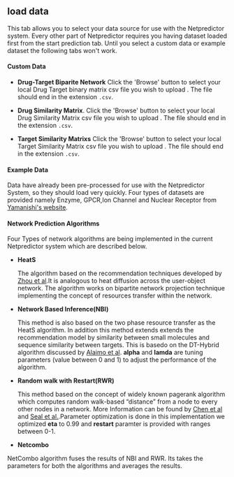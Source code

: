 ## load data

This tab allows you to select your data source for use with the Netpredictor
system.  Every other part of Netpredictor requires you having dataset loaded first
from the start prediction tab. Until you select a custom data or example dataset
the following tabs won't work.

#### Custom Data

* **Drug-Target Biparite Network**
Click the 'Browse' button to select your local Drug Target binary matrix csv file you wish to
upload .  The file should end in the extension `.csv`.

* **Drug Similarity Matrix**.
Click the 'Browse' button to select your local Drug Similarity Matrix csv file you wish to
upload .  The file should end in the extension `.csv`.

* **Target Similarity Matrixs**
Click the 'Browse' button to select your local Target Similarity Matrix csv file you wish to
upload .  The file should end in the extension `.csv`.



#### Example Data

Data have already been pre-processed for use with the Netpredictor System, so they should load very quickly. Four types of datasets are provided namely Enzyme, GPCR,Ion Channel and Nuclear Receptor from [Yamanishi's website](http://cbio.ensmp.fr/~yyamanishi/pharmaco/).

#### Network Prediction Algorithms

Four Types of network algorithms are being implemented in the current Netpredictor system which are described below.
* **HeatS**
    
    The algorithm based on the recommendation techniques developed by [Zhou et al](http://www.pnas.org/content/107/10/4511.full).It is analogous to heat diffusion across the user-object network. The algorithm works on bipartite network projection technique implementing the concept of resources transfer within the network.

* **Network Based Inference(NBI)**
    
    This method is also based on the two phase resource transfer as the HeatS algorithm. In addition this method extends extends the recommendation model by similarity between small molecules and sequence similarity between targets. This is basedo on the DT-Hybrid algorithm discussed by [Alaimo et al](http://bioinformatics.oxfordjournals.org/content/29/16/2004.long). **alpha** and **lamda** are  tuning parameters (value between 0 and 1) to adjust the performance of the algorithm.


* **Random walk with Restart(RWR)**
    
    This method based on the concept of widely known pagerank algorithm which computes random walk-based “distance” from a node to every other nodes in a network. More Information can be found by [Chen et al](http://pubs.rsc.org/en/Content/ArticleLanding/2012/MB/c2mb00002d#!divAbstract) and [Seal et al.](http://www.jcheminf.com/content/7/1/40).Parameter optimization is done in this implementation we optimized **eta** to 0.99 and **restart** paramter is provided with ranges between 0-1.

* **Netcombo**

NetCombo algorithm fuses the results of NBI and RWR. Its takes the parameters for both the algorithms and averages the results.

                                                                                                                                                                                                                 
                                                                                                                                                                                                                 